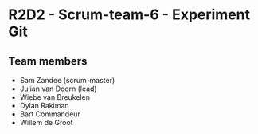 # R2D2 - Scrum-team-6 - Experiment Git

## Team members
- Sam Zandee (scrum-master)
- Julian van Doorn (lead)
- Wiebe van Breukelen
- Dylan Rakiman
- Bart Commandeur
- Willem de Groot
